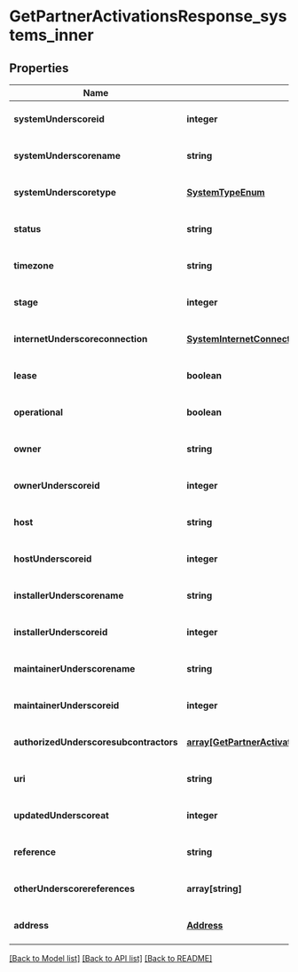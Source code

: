# GetPartnerActivationsResponse_systems_inner

## Properties
Name | Type | Description | Notes
------------ | ------------- | ------------- | -------------
**systemUnderscoreid** | **integer** |  | [optional] [default to null]
**systemUnderscorename** | **string** |  | [optional] [default to null]
**systemUnderscoretype** | [**SystemTypeEnum**](SystemTypeEnum.md) |  | [optional] [default to null]
**status** | **string** |  | [optional] [default to null]
**timezone** | **string** |  | [optional] [default to null]
**stage** | **integer** |  | [optional] [default to null]
**internetUnderscoreconnection** | [**SystemInternetConnectionEnum**](SystemInternetConnectionEnum.md) |  | [optional] [default to null]
**lease** | **boolean** |  | [optional] [default to null]
**operational** | **boolean** |  | [optional] [default to null]
**owner** | **string** |  | [optional] [default to null]
**ownerUnderscoreid** | **integer** |  | [optional] [default to null]
**host** | **string** |  | [optional] [default to null]
**hostUnderscoreid** | **integer** |  | [optional] [default to null]
**installerUnderscorename** | **string** |  | [optional] [default to null]
**installerUnderscoreid** | **integer** |  | [optional] [default to null]
**maintainerUnderscorename** | **string** |  | [optional] [default to null]
**maintainerUnderscoreid** | **integer** |  | [optional] [default to null]
**authorizedUnderscoresubcontractors** | [**array[GetPartnerActivationsResponseSystemsInnerAuthorizedSubcontractorsInner]**](GetPartnerActivationsResponseSystemsInnerAuthorizedSubcontractorsInner.md) |  | [optional] [default to null]
**uri** | **string** |  | [optional] [default to null]
**updatedUnderscoreat** | **integer** |  | [optional] [default to null]
**reference** | **string** |  | [optional] [default to null]
**otherUnderscorereferences** | **array[string]** |  | [optional] [default to null]
**address** | [**Address**](Address.md) |  | [optional] [default to null]

[[Back to Model list]](../README.md#documentation-for-models) [[Back to API list]](../README.md#documentation-for-api-endpoints) [[Back to README]](../README.md)


